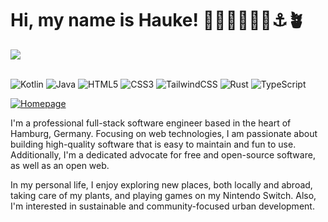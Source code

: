 # Hi, my name is Hauke! 👋🏻👨🏼‍💻🌊⚓️🪴

<a href="https://github.com/haukesomm">
  <img src="https://github-readme-stats.vercel.app/api/top-langs/?username=haukesomm&theme=swift&layout=compact&hide=html,css,ruby" />
</a>

<br>

<br>

![Kotlin](https://img.shields.io/badge/Kotlin-%237F52FF.svg?logo=kotlin&logoColor=white) 
![Java](https://img.shields.io/badge/Java-%23ED8B00.svg?logo=openjdk&logoColor=white) 
![HTML5](https://img.shields.io/badge/HTML5-E34F26.svg?logo=html5&logoColor=white) 
![CSS3](https://img.shields.io/badge/CSS3-1572B6.svg?logo=css3&logoColor=white)
![TailwindCSS](https://img.shields.io/badge/TailwindCSS-%2338B2AC.svg?logo=tailwind-css&logoColor=white)
![Rust](https://img.shields.io/badge/Rust-(learning)-d6a672.svg?logo=rust&logoColor=white)
![TypeScript](https://img.shields.io/badge/TypeScript-(learning)-3178C6?logo=typescript&logoColor=white)


[![Homepage](https://img.shields.io/badge/Visit%20my%20website-haukesomm.de-121d44)](https://haukesomm.de)

I'm a professional full-stack software engineer based in the heart of Hamburg, Germany. Focusing on web technologies, 
I am passionate about building high-quality software that is easy to maintain and fun to use. Additionally, I'm a 
dedicated advocate for free and open-source software, as well as an open web.

In my personal life, I enjoy exploring new places, both locally and abroad, taking care of my plants, and playing games 
on my Nintendo Switch. Also, I'm interested in sustainable and community-focused urban development.
